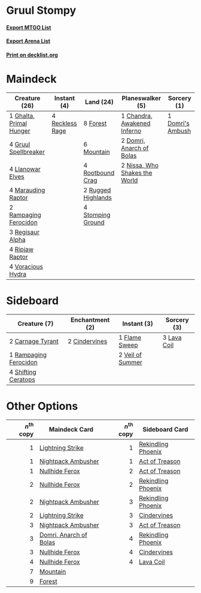 # Gruul Stompy

#### [Export MTGO List](../collection/Gruul%20Stompy/Gruul%20Stompy.txt)
#### [Export Arena List](../collection/Gruul%20Stompy/Gruul%20Stompy_arena.txt)
#### [Print on decklist.org](http://decklist.org/?deckmain=1%09Chandra,%20Awakened%20Inferno%0A1%09Domri's%20Ambush%0A2%09Domri,%20Anarch%20of%20Bolas%0A8%09Forest%0A1%09Ghalta,%20Primal%20Hunger%0A4%09Gruul%20Spellbreaker%0A4%09Llanowar%20Elves%0A4%09Marauding%20Raptor%0A6%09Mountain%0A2%09Nissa,%20Who%20Shakes%20the%20World%0A2%09Rampaging%20Ferocidon%0A4%09Reckless%20Rage%0A3%09Regisaur%20Alpha%0A4%09Ripjaw%20Raptor%0A4%09Rootbound%20Crag%0A2%09Rugged%20Highlands%0A4%09Stomping%20Ground%0A4%09Voracious%20Hydra&deckside=2%09Carnage%20Tyrant%0A2%09Cindervines%0A1%09Flame%20Sweep%0A3%09Lava%20Coil%0A1%09Rampaging%20Ferocidon%0A4%09Shifting%20Ceratops%0A2%09Veil%20of%20Summer)
# Maindeck

|                                          Creature (26)                                           |                                       Instant (4)                                        |                                          Land (24)                                          |                                            Planeswalker (5)                                            |                                        Sorcery (1)                                        |
|--------------------------------------------------------------------------------------------------|------------------------------------------------------------------------------------------|---------------------------------------------------------------------------------------------|--------------------------------------------------------------------------------------------------------|-------------------------------------------------------------------------------------------|
|1 [Ghalta, Primal Hunger](http://gatherer.wizards.com/Pages/Card/Details.aspx?multiverseid=456564)|4 [Reckless Rage](http://gatherer.wizards.com/Pages/Card/Details.aspx?multiverseid=439767)|8 [Forest](http://gatherer.wizards.com/Pages/Card/Details.aspx?multiverseid=439860)          |1 [Chandra, Awakened Inferno](http://gatherer.wizards.com/Pages/Card/Details.aspx?multiverseid=466881)  |1 [Domri's Ambush](http://gatherer.wizards.com/Pages/Card/Details.aspx?multiverseid=461119)|
|4 [Gruul Spellbreaker](http://gatherer.wizards.com/Pages/Card/Details.aspx?multiverseid=457323)   |                                                                                          |6 [Mountain](http://gatherer.wizards.com/Pages/Card/Details.aspx?multiverseid=439859)        |2 [Domri, Anarch of Bolas](http://gatherer.wizards.com/Pages/Card/Details.aspx?multiverseid=461118)     |                                                                                           |
|4 [Llanowar Elves](http://gatherer.wizards.com/Pages/Card/Details.aspx?multiverseid=129626)       |                                                                                          |4 [Rootbound Crag](http://gatherer.wizards.com/Pages/Card/Details.aspx?multiverseid=420934)  |2 [Nissa, Who Shakes the World](http://gatherer.wizards.com/Pages/Card/Details.aspx?multiverseid=461096)|                                                                                           |
|4 [Marauding Raptor](http://gatherer.wizards.com/Pages/Card/Details.aspx?multiverseid=466904)     |                                                                                          |2 [Rugged Highlands](http://gatherer.wizards.com/Pages/Card/Details.aspx?multiverseid=420935)|                                                                                                        |                                                                                           |
|2 [Rampaging Ferocidon](http://gatherer.wizards.com/Pages/Card/Details.aspx?multiverseid=435308)  |                                                                                          |4 [Stomping Ground](http://gatherer.wizards.com/Pages/Card/Details.aspx?multiverseid=405110) |                                                                                                        |                                                                                           |
|3 [Regisaur Alpha](http://gatherer.wizards.com/Pages/Card/Details.aspx?multiverseid=435383)       |                                                                                          |                                                                                             |                                                                                                        |                                                                                           |
|4 [Ripjaw Raptor](http://gatherer.wizards.com/Pages/Card/Details.aspx?multiverseid=435359)        |                                                                                          |                                                                                             |                                                                                                        |                                                                                           |
|4 [Voracious Hydra](http://gatherer.wizards.com/Pages/Card/Details.aspx?multiverseid=466954)      |                                                                                          |                                                                                             |                                                                                                        |                                                                                           |


# Sideboard

|                                          Creature (7)                                          |                                    Enchantment (2)                                     |                                        Instant (3)                                        |                                     Sorcery (3)                                      |
|------------------------------------------------------------------------------------------------|----------------------------------------------------------------------------------------|-------------------------------------------------------------------------------------------|--------------------------------------------------------------------------------------|
|2 [Carnage Tyrant](http://gatherer.wizards.com/Pages/Card/Details.aspx?multiverseid=435334)     |2 [Cindervines](http://gatherer.wizards.com/Pages/Card/Details.aspx?multiverseid=457305)|1 [Flame Sweep](http://gatherer.wizards.com/Pages/Card/Details.aspx?multiverseid=466893)   |3 [Lava Coil](http://gatherer.wizards.com/Pages/Card/Details.aspx?multiverseid=452858)|
|1 [Rampaging Ferocidon](http://gatherer.wizards.com/Pages/Card/Details.aspx?multiverseid=435308)|                                                                                        |2 [Veil of Summer](http://gatherer.wizards.com/Pages/Card/Details.aspx?multiverseid=466952)|                                                                                      |
|4 [Shifting Ceratops](http://gatherer.wizards.com/Pages/Card/Details.aspx?multiverseid=466948)  |                                                                                        |                                                                                           |                                                                                      |


# Other Options

|*n*<sup>th</sup> copy|                                          Maindeck Card                                          |*n*<sup>th</sup> copy|                                       Sideboard Card                                        |
|--------------------:|-------------------------------------------------------------------------------------------------|--------------------:|---------------------------------------------------------------------------------------------|
|                    1|[Lightning Strike](http://gatherer.wizards.com/Pages/Card/Details.aspx?multiverseid=383299)      |                    1|[Rekindling Phoenix](http://gatherer.wizards.com/Pages/Card/Details.aspx?multiverseid=439768)|
|                    1|[Nightpack Ambusher](http://gatherer.wizards.com/Pages/Card/Details.aspx?multiverseid=466939)    |                    1|[Act of Treason](http://gatherer.wizards.com/Pages/Card/Details.aspx?multiverseid=442107)    |
|                    1|[Nullhide Ferox](http://gatherer.wizards.com/Pages/Card/Details.aspx?multiverseid=452888)        |                    2|[Act of Treason](http://gatherer.wizards.com/Pages/Card/Details.aspx?multiverseid=442107)    |
|                    2|[Nullhide Ferox](http://gatherer.wizards.com/Pages/Card/Details.aspx?multiverseid=452888)        |                    2|[Rekindling Phoenix](http://gatherer.wizards.com/Pages/Card/Details.aspx?multiverseid=439768)|
|                    2|[Nightpack Ambusher](http://gatherer.wizards.com/Pages/Card/Details.aspx?multiverseid=466939)    |                    3|[Rekindling Phoenix](http://gatherer.wizards.com/Pages/Card/Details.aspx?multiverseid=439768)|
|                    2|[Lightning Strike](http://gatherer.wizards.com/Pages/Card/Details.aspx?multiverseid=383299)      |                    3|[Cindervines](http://gatherer.wizards.com/Pages/Card/Details.aspx?multiverseid=457305)       |
|                    3|[Nightpack Ambusher](http://gatherer.wizards.com/Pages/Card/Details.aspx?multiverseid=466939)    |                    3|[Act of Treason](http://gatherer.wizards.com/Pages/Card/Details.aspx?multiverseid=442107)    |
|                    3|[Domri, Anarch of Bolas](http://gatherer.wizards.com/Pages/Card/Details.aspx?multiverseid=461118)|                    4|[Rekindling Phoenix](http://gatherer.wizards.com/Pages/Card/Details.aspx?multiverseid=439768)|
|                    3|[Nullhide Ferox](http://gatherer.wizards.com/Pages/Card/Details.aspx?multiverseid=452888)        |                    4|[Cindervines](http://gatherer.wizards.com/Pages/Card/Details.aspx?multiverseid=457305)       |
|                    4|[Nullhide Ferox](http://gatherer.wizards.com/Pages/Card/Details.aspx?multiverseid=452888)        |                    4|[Lava Coil](http://gatherer.wizards.com/Pages/Card/Details.aspx?multiverseid=452858)         |
|                    7|[Mountain](http://gatherer.wizards.com/Pages/Card/Details.aspx?multiverseid=439859)              |                     |                                                                                             |
|                    9|[Forest](http://gatherer.wizards.com/Pages/Card/Details.aspx?multiverseid=439860)                |                     |                                                                                             |

